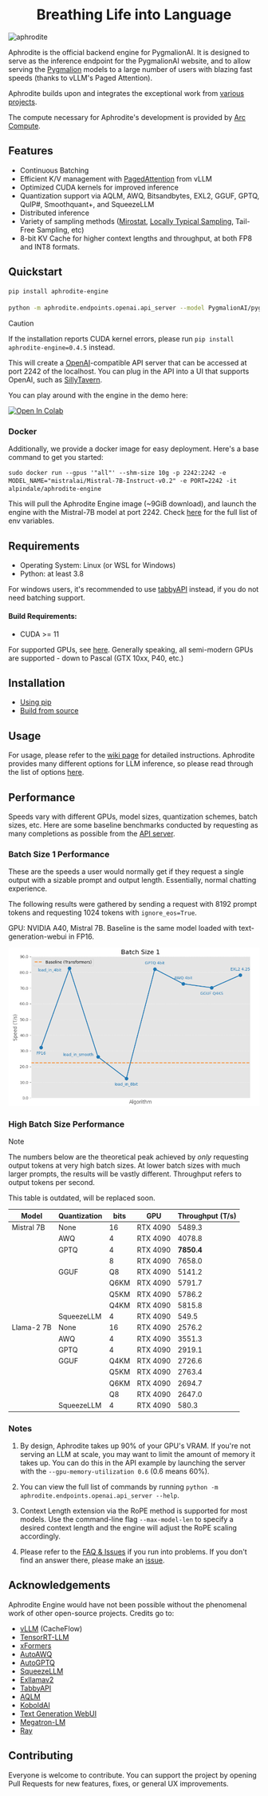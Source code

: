 <h1 align="center">
Breathing Life into Language
</h1>


![aphrodite](https://raw.githubusercontent.com/PygmalionAI/aphrodite-engine/main/assets/aphrodite.png)

Aphrodite is the official backend engine for PygmalionAI. It is designed to serve as the inference endpoint for the PygmalionAI website, and to allow serving the [Pygmalion](https://huggingface.co/PygmalionAI) models to a large number of users with blazing fast speeds (thanks to vLLM's Paged Attention). 

Aphrodite builds upon and integrates the exceptional work from [various projects](#acknowledgements).

The compute necessary for Aphrodite's development is provided by [Arc Compute](https://www.arccompute.io).


## Features

- Continuous Batching
- Efficient K/V management with [PagedAttention](./aphrodite/modeling/layers/attention.py) from vLLM
- Optimized CUDA kernels for improved inference
- Quantization support via AQLM, AWQ, Bitsandbytes, EXL2, GGUF, GPTQ, QuIP#, Smoothquant+, and SqueezeLLM
- Distributed inference
- Variety of sampling methods ([Mirostat](https://arxiv.org/abs/2007.14966), [Locally Typical Sampling](https://arxiv.org/abs/2202.00666), Tail-Free Sampling, etc)
- 8-bit KV Cache for higher context lengths and throughput, at both FP8 and INT8 formats.


## Quickstart

```sh
pip install aphrodite-engine

python -m aphrodite.endpoints.openai.api_server --model PygmalionAI/pygmalion-2-7b
```

> [!CAUTION]
> If the installation reports CUDA kernel errors, please run `pip install aphrodite-engine=0.4.5` instead.

This will create a [OpenAI](https://platform.openai.com/docs/api-reference/)-compatible API server that can be accessed at port 2242 of the localhost. You can plug in the API into a UI that supports OpenAI, such as [SillyTavern](https://github.com/SillyTavern/SillyTavern).

You can play around with the engine in the demo here:

[![Open In Colab](https://colab.research.google.com/assets/colab-badge.svg)](https://colab.research.google.com/github/AlpinDale/misc-scripts/blob/main/Aphrodite.ipynb)

### Docker
Additionally, we provide a docker image for easy deployment. Here's a base command to get you started:
```
sudo docker run --gpus '"all"' --shm-size 10g -p 2242:2242 -e MODEL_NAME="mistralai/Mistral-7B-Instruct-v0.2" -e PORT=2242 -it alpindale/aphrodite-engine
```

This will pull the Aphrodite Engine image (~9GiB download), and launch the engine with the Mistral-7B model at port 2242. Check [here](/docker/.env) for the full list of env variables.

## Requirements

- Operating System: Linux (or WSL for Windows)
- Python: at least 3.8

For windows users, it's recommended to use [tabbyAPI](https://github.com/theroyallab/tabbyAPI) instead, if you do not need batching support.

#### Build Requirements:
- CUDA >= 11

For supported GPUs, see [here](https://github.com/PygmalionAI/aphrodite-engine/wiki/1.-Installation#supported-gpus). Generally speaking, all semi-modern GPUs are supported - down to Pascal (GTX 10xx, P40, etc.)

## Installation
- [Using pip](https://github.com/PygmalionAI/aphrodite-engine/wiki/1.-Installation#pre-compiled-binaries-via-pypi)
- [Build from source](https://github.com/PygmalionAI/aphrodite-engine/wiki/1.-Installation#build-from-source)

## Usage

For usage, please refer to the [wiki page](https://github.com/PygmalionAI/aphrodite-engine/wiki/2.-Usage) for detailed instructions. Aphrodite provides many different options for LLM inference, so please read through the list of options [here](https://github.com/PygmalionAI/aphrodite-engine/wiki/3.-Engine-Options).

## Performance
Speeds vary with different GPUs, model sizes, quantization schemes, batch sizes, etc. Here are some baseline benchmarks conducted by requesting as many completions as possible from the [API server](https://github.com/PygmalionAI/aphrodite-engine/blob/main/aphrodite/endpoints/openai/api_server.py).

### Batch Size 1 Performance
These are the speeds a user would normally get if they request a single output with a sizable prompt and output length. Essentially, normal chatting experience.

The following results were gathered by sending a request with 8192 prompt tokens and requesting 1024 tokens with `ignore_eos=True`.

GPU: NVIDIA A40, Mistral 7B. Baseline is the same model loaded with text-generation-webui in FP16.

![](/assets/bsz1.png)

### High Batch Size Performance

> [!NOTE]  
> The numbers below are the theoretical peak achieved by *only* requesting output tokens at very high batch sizes. At lower batch sizes with much larger prompts, the results will be vastly different.
Throughput refers to output tokens per second.

This table is outdated, will be replaced soon.

| Model      | Quantization | bits | GPU      | Throughput (T/s) |
| ---------- | ------------ | ---- | -------- | ---------------- |
| Mistral 7B | None         | 16   | RTX 4090 | 5489.3           |
|            | AWQ          | 4    | RTX 4090 | 4078.8           |
|            | GPTQ         | 4    | RTX 4090 | **7850.4**       |
|            |              | 8    | RTX 4090 | 7658.0           |
|            | GGUF         | Q8   | RTX 4090 | 5141.2           |
|            |              | Q6KM | RTX 4090 | 5791.7           |
|            |              | Q5KM | RTX 4090 | 5786.2           |
|            |              | Q4KM | RTX 4090 | 5815.8           |
|            | SqueezeLLM   | 4    | RTX 4090 | 549.5            |
| Llama-2 7B | None         | 16   | RTX 4090 | 2576.2           |
|            | AWQ          | 4    | RTX 4090 | 3551.3           |
|            | GPTQ         | 4    | RTX 4090 | 2919.1           |
|            | GGUF         | Q4KM | RTX 4090 | 2726.6           |
|            |              | Q5KM | RTX 4090 | 2763.4           |
|            |              | Q6KM | RTX 4090 | 2694.7           |
|            |              | Q8   | RTX 4090 | 2647.0           |
|            | SqueezeLLM   | 4    | RTX 4090 | 580.3            |



### Notes

1. By design, Aphrodite takes up 90% of your GPU's VRAM. If you're not serving an LLM at scale, you may want to limit the amount of memory it takes up. You can do this in the API example by launching the server with the `--gpu-memory-utilization 0.6` (0.6 means 60%).

2. You can view the full list of commands by running `python -m aphrodite.endpoints.openai.api_server --help`.

3. Context Length extension via the RoPE method is supported for most models. Use the command-line flag `--max-model-len` to specify a desired context length and the engine will adjust the RoPE scaling accordingly.

4. Please refer to the [FAQ & Issues](https://github.com/PygmalionAI/aphrodite-engine/wiki/6.-FAQ-&-Issues) if you run into problems. If you don't find an answer there, please make an [issue](https://github.com/PygmalionAI/aphrodite-engine/issues).

## Acknowledgements
Aphrodite Engine would have not been possible without the phenomenal work of other open-source projects. Credits go to:
- [vLLM](https://github.com/vllm-project/vllm) (CacheFlow)
- [TensorRT-LLM](https://github.com/NVIDIA/TensorRT-LLM)
- [xFormers](https://github.com/facebookresearch/xformers)
- [AutoAWQ](https://github.com/casper-hansen/AutoAWQ)
- [AutoGPTQ](https://github.com/PanQiWei/AutoGPTQ)
- [SqueezeLLM](https://github.com/SqueezeAILab/SqueezeLLM/)
- [Exllamav2](https://github.com/turboderp/exllamav2)
- [TabbyAPI](https://github.com/theroyallab/tabbyAPI)
- [AQLM](https://github.com/Vahe1994/AQLM)
- [KoboldAI](https://github.com/henk717/KoboldAI)
- [Text Generation WebUI](https://github.com/oobabooga/text-generation-webui)
- [Megatron-LM](https://github.com/NVIDIA/Megatron-LM)
- [Ray](https://github.com/ray-project/ray)

## Contributing
Everyone is welcome to contribute. You can support the project by opening Pull Requests for new features, fixes, or general UX improvements.
